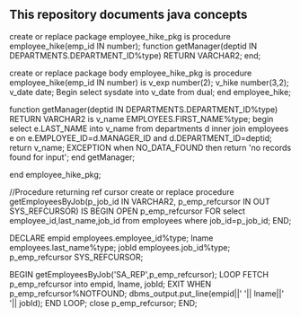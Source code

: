 ## This repository documents java concepts

create or replace package employee_hike_pkg
is
procedure employee_hike(emp_id IN number);
function getManager(deptid IN DEPARTMENTS.DEPARTMENT_ID%type) RETURN VARCHAR2;
end;

create or replace package body employee_hike_pkg
is
  procedure employee_hike(emp_id IN number)
  is
    v_exp number(2);
    v_hike number(3,2);
    v_date date;
  Begin
   select sysdate into v_date from dual;
  end employee_hike; 
  
 function getManager(deptid IN DEPARTMENTS.DEPARTMENT_ID%type) RETURN VARCHAR2
  is
    v_name EMPLOYEES.FIRST_NAME%type; 
  begin
   select e.LAST_NAME into v_name from departments d 
    inner join employees e on e.EMPLOYEE_ID=d.MANAGER_ID and d.DEPARTMENT_ID=deptid;
  return v_name;
  EXCEPTION
   when NO_DATA_FOUND then 
     return 'no records found for input';
  end getManager;

end employee_hike_pkg;

//Procedure returning ref cursor
create or replace procedure getEmployeesByJob(p_job_id IN VARCHAR2, p_emp_refcursor IN OUT SYS_REFCURSOR)
IS
BEGIN
  OPEN p_emp_refcursor FOR select employee_id,last_name,job_id from employees where job_id=p_job_id;
END;


DECLARE
empid employees.employee_id%type;
lname employees.last_name%type;
jobId employees.job_id%type;
p_emp_refcursor SYS_REFCURSOR;

BEGIN
 getEmployeesByJob('SA_REP',p_emp_refcursor);
  LOOP
   FETCH p_emp_refcursor into empid, lname, jobId;
   EXIT WHEN p_emp_refcursor%NOTFOUND;
   dbms_output.put_line(empid||' '|| lname||' '|| jobId);
  END LOOP;
  close p_emp_refcursor;
END;

